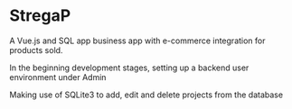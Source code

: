 # StregaP
A Vue.js and SQL app business app with e-commerce integration for products sold.

In the beginning development stages, setting up a backend user environment under Admin

Making use of SQLite3 to add, edit and delete projects from the database

<!-- ![addproduct](https://user-images.githubusercontent.com/13442896/39450798-89f77ed4-4c9a-11e8-8846-9148e7656481.gif) -->
